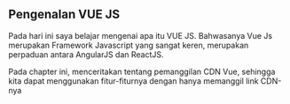 ## Pengenalan VUE JS

Pada hari ini saya belajar mengenai apa itu VUE JS. Bahwasanya Vue Js merupakan Framework Javascript yang sangat keren, merupakan perpaduan antara AngularJS dan ReactJS.

Pada chapter ini, menceritakan tentang pemanggilan CDN Vue, sehingga kita dapat menggunakan fitur-fiturnya dengan hanya memanggil link CDN-nya
